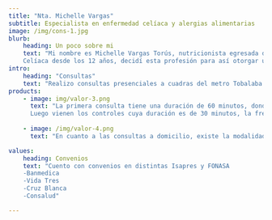 ```yaml
---
title: "Nta. Michelle Vargas"
subtitle: Especialista en enfermedad celíaca y alergias alimentarias
image: /img/cons-1.jpg
blurb:
    heading: Un poco sobre mi
    text: "Mi nombre es Michelle Vargas Torús, nutricionista egresada de Universidad Mayor en 2017.
    Celíaca desde los 12 años, decidí esta profesión para así otorgar una atención integral a quienes tengan condiciones similares a la mía, basada en la empatía y entendimiento con mis pacientes. "
intro:
    heading: "Consultas"
    text: "Realizo consultas presenciales a cuadras del metro Tobalaba y a domicilio, así como también consultas online."
products:
    - image: img/valor-3.png
      text: "La primera consulta tiene una duración de 60 minutos, donde se realiza una evaluación nutricional integral.
      Luego vienen los controles cuya duración es de 30 minutos, la frecuencia de estos dependerá de lo que requiera cada persona."
    
    - image: /img/valor-4.png
      text: "En cuanto a las consultas a domicilio, existe la modalidad de sólo consulta y mi favorita que es consulta + taller de alimentación, donde practicamos como realizar tus recetas favoritas junto con cómo mantener un lugar en tu cocina inocuo y libre de contaminación cruzada."

values:
    heading: Convenios
    text: "Cuento con convenios en distintas Isapres y FONASA
    -Banmedica
    -Vida Tres
    -Cruz Blanca
    -Consalud"

---
```

